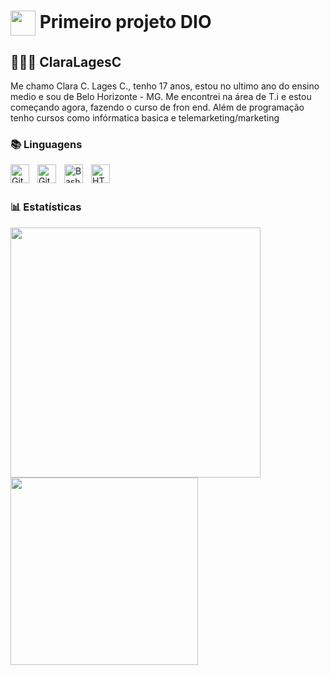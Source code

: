 <h1>
    <a href="https://www.dio.me/">
     <img align="center" width="40px" src="https://hermes.digitalinnovation.one/assets/diome/logo-minimized.png"></a>
    <span> Primeiro projeto DIO </span>
</h1>

## 👩🏼‍💻 ClaraLagesC
Me chamo Clara C. Lages C., tenho 17 anos, estou no ultimo ano do ensino medio e sou de Belo Horizonte - MG.
Me encontrei na área de T.i e estou começando agora, fazendo o curso de fron end.
Além de programação tenho cursos como infórmatica basica e telemarketing/marketing

### 📚 Linguagens 

<img align="left" alt="Git" width="30px" style="padding-right:10px;" src="https://cdn.jsdelivr.net/gh/devicons/devicon/icons/git/git-original.svg" />
<img align="left" alt="GitHub" width="30px" style="padding-right:10px;" src="https://cdn.jsdelivr.net/gh/devicons/devicon/icons/github/github-original.svg" />
<img align="left" alt="Bash" width="30px" style="padding-right:10px;" src="https://cdn.jsdelivr.net/gh/devicons/devicon/icons/bash/bash-original.svg" />
<img align="left" alt="HTML" width="30px" style="padding-right:10px;" src="https://cdn.jsdelivr.net/gh/devicons/devicon/icons/html5/html5-plain.svg" />

<br/>
<br/>

### 📊 Estatísticas
<img align="left" width="400" stye="padding-right: 10px;" src="https://github-readme-stats.vercel.app/api?username=ClaraLagesC&show_icons=true&theme=radical&locale=pt-br"/>
<img align="left" width="300" stye="padding-right: 10px;" src="https://github-readme-stats.vercel.app/api/top-langs/?username=ClaraLagesC&theme=radical&layout=compact&custom_title=Linguagens"/>


